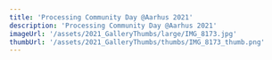 ```yaml
---
title: 'Processing Community Day @Aarhus 2021'
description: 'Processing Community Day @Aarhus 2021'
imageUrl: '/assets/2021_GalleryThumbs/large/IMG_8173.jpg'
thumbUrl: '/assets/2021_GalleryThumbs/thumbs/IMG_8173_thumb.png'
---
```

